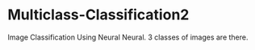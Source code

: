 # Multiclass-Classification2
Image Classification Using Neural Neural. 3 classes of images are there.

